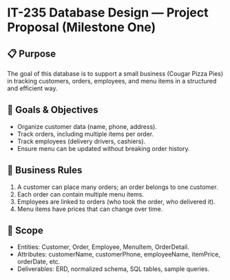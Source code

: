 # IT-235 Database Design — Project Proposal (Milestone One)

## 📋 Purpose
The goal of this database is to support a small business (Cougar Pizza Pies) in tracking customers, orders, employees, and menu items in a structured and efficient way.

## 🎯 Goals & Objectives
- Organize customer data (name, phone, address).  
- Track orders, including multiple items per order.  
- Track employees (delivery drivers, cashiers).  
- Ensure menu can be updated without breaking order history.  

## 📐 Business Rules
1. A customer can place many orders; an order belongs to one customer.  
2. Each order can contain multiple menu items.  
3. Employees are linked to orders (who took the order, who delivered it).  
4. Menu items have prices that can change over time.  

## 📑 Scope
- Entities: Customer, Order, Employee, MenuItem, OrderDetail.  
- Attributes: customerName, customerPhone, employeeName, itemPrice, orderDate, etc.  
- Deliverables: ERD, normalized schema, SQL tables, sample queries.  
